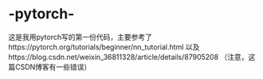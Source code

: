 # -pytorch-
这是我用pytorch写的第一份代码，主要参考了https://pytorch.org/tutorials/beginner/nn_tutorial.html
以及https://blog.csdn.net/weixin_36811328/article/details/87905208
（注意，这篇CSDN博客有一些错误）
